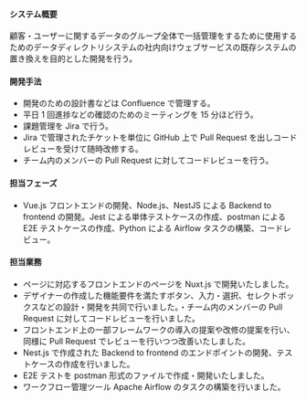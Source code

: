 #### システム概要
顧客・ユーザーに関するデータのグループ全体で一括管理をするために使用するためのデータディレクトリシステムの社内向けウェブサービスの既存システムの置き換えを目的とした開発を行う。

#### 開発手法
- 開発のための設計書などは Confluence で管理する。
- 平日 1 回進捗などの確認のためのミーティングを 15 分ほど行う。
- 課題管理を Jira で行う。
- Jira で管理されたチケットを単位に GitHub 上で Pull Request を出しコードレビューを受けて随時改修する。
- チーム内のメンバーの Pull Request に対してコードレビューを行う。

#### 担当フェーズ
- Vue.js フロントエンドの開発、Node.js、NestJS による Backend to frontend の開発。Jest による単体テストケースの作成、postman による E2E テストケースの作成、Python による Airflow タスクの構築、コードレビュー。

#### 担当業務
- ページに対応するフロントエンドのページを Nuxt.js で開発いたしました。
- デザイナーの作成した機能要件を満たすボタン、入力・選択、セレクトボックスなどの設計・開発を共同で行いました。・チーム内のメンバーの Pull Request に対してコードレビューを行いました。
- フロントエンド上の一部フレームワークの導入の提案や改修の提案を行い、同様に Pull Request でレビューを行いつつ改善いたしました。
- Nest.js で作成された Backend to frontend のエンドポイントの開発、テストケースの作成を行いました。
- E2E テストを postman 形式のファイルで作成・開発いたしました。
- ワークフロー管理ツール Apache Airflow のタスクの構築を行いました。
